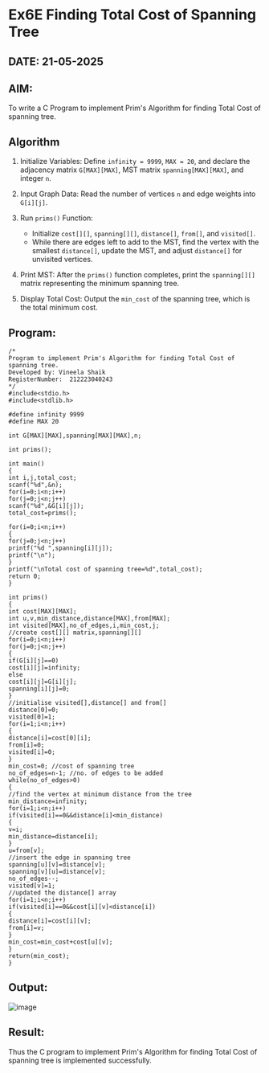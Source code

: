 # Ex6E Finding Total Cost of Spanning Tree
## DATE: 21-05-2025
## AIM:
To write a C Program to implement Prim's Algorithm for finding Total Cost of spanning tree.
## Algorithm

1. Initialize Variables: Define `infinity = 9999`, `MAX = 20`, and declare the adjacency matrix `G[MAX][MAX]`, MST matrix `spanning[MAX][MAX]`, and integer `n`.

2. Input Graph Data: Read the number of vertices `n` and edge weights into `G[i][j]`.

3. Run `prims()` Function:
   - Initialize `cost[][]`, `spanning[][]`, `distance[]`, `from[]`, and `visited[]`.
   - While there are edges left to add to the MST, find the vertex with the smallest `distance[]`, update the MST, and adjust `distance[]` for unvisited vertices.

4. Print MST: After the `prims()` function completes, print the `spanning[][]` matrix representing the minimum spanning tree.

5. Display Total Cost: Output the `min_cost` of the spanning tree, which is the total minimum cost.


## Program:
```
/*
Program to implement Prim's Algorithm for finding Total Cost of spanning tree.
Developed by: Vineela Shaik
RegisterNumber:  212223040243
*/
#include<stdio.h>
#include<stdlib.h>
 
#define infinity 9999
#define MAX 20
 
int G[MAX][MAX],spanning[MAX][MAX],n;
 
int prims();
 
int main()
{
int i,j,total_cost;
scanf("%d",&n);
for(i=0;i<n;i++)
for(j=0;j<n;j++)
scanf("%d",&G[i][j]);
total_cost=prims();

for(i=0;i<n;i++)
{
for(j=0;j<n;j++)
printf("%d ",spanning[i][j]);
printf("\n");
}
printf("\nTotal cost of spanning tree=%d",total_cost);
return 0;
}
 
int prims()
{
int cost[MAX][MAX];
int u,v,min_distance,distance[MAX],from[MAX];
int visited[MAX],no_of_edges,i,min_cost,j;
//create cost[][] matrix,spanning[][]
for(i=0;i<n;i++)
for(j=0;j<n;j++)
{
if(G[i][j]==0)
cost[i][j]=infinity;
else
cost[i][j]=G[i][j];
spanning[i][j]=0;
}
//initialise visited[],distance[] and from[]
distance[0]=0;
visited[0]=1;
for(i=1;i<n;i++)
{
distance[i]=cost[0][i];
from[i]=0;
visited[i]=0;
}
min_cost=0; //cost of spanning tree
no_of_edges=n-1; //no. of edges to be added
while(no_of_edges>0)
{
//find the vertex at minimum distance from the tree
min_distance=infinity;
for(i=1;i<n;i++)
if(visited[i]==0&&distance[i]<min_distance)
{
v=i;
min_distance=distance[i];
}
u=from[v];
//insert the edge in spanning tree
spanning[u][v]=distance[v];
spanning[v][u]=distance[v];
no_of_edges--;
visited[v]=1;
//updated the distance[] array
for(i=1;i<n;i++)
if(visited[i]==0&&cost[i][v]<distance[i])
{
distance[i]=cost[i][v];
from[i]=v;
}
min_cost=min_cost+cost[u][v];
}
return(min_cost);
}
```

## Output:

![image](https://github.com/user-attachments/assets/551b82e4-0ef7-413c-91cc-c3d55c6e454d)



## Result:
Thus the C program to implement Prim's Algorithm for finding Total Cost of spanning tree is implemented successfully.
